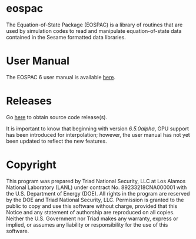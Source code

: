 # eospac
The Equation-of-State Package (EOSPAC) is a library of routines that are used by simulation codes to read and manipulate equation-of-state data contained in the Sesame formatted data libraries.

# User Manual
The EOSPAC 6 user manual is available [here](https://laws.lanl.gov/projects/data/eos/eospacReleaseDocs/ES6-UserManual.pdf).

# Releases
Go [here](https://laws.lanl.gov/projects/data/eos/eospacReleases.php) to obtain source code release(s).

It is important to know that beginning with version _6.5.0alpha_, GPU support has been introduced for interpolation; however, the user manual has not yet been updated to reflect the new features.

# Copyright
This  program was  prepared by  Triad  National Security,  LLC at  Los
Alamos National Laboratory (LANL) under contract No. 89233218CNA000001
with the  U.S. Department of Energy  (DOE). All rights in  the program
are reserved by the DOE  and Triad National Security, LLC.  Permission
is granted to the public to copy and use this software without charge,
provided  that  this  Notice  and  any  statement  of  authorship  are
reproduced  on all  copies.  Neither  the U.S.   Government nor  Triad
makes any  warranty, express or  implied, or assumes any  liability or
responsibility for the use of this software.
